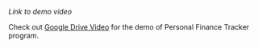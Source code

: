 *Link to demo video*

Check out [Google Drive Video](https://drive.google.com/file/d/1ejpDCMGx118xnK_jYL_NKaQEir4IO5Q1/view?usp=sharing) for the demo of Personal Finance Tracker program.
